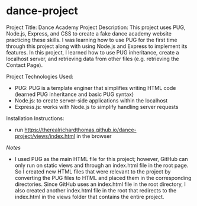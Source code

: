 # dance-project
Project Title: Dance Academy
Project Description: This project uses PUG, Node.js, Express, and CSS to create a fake dance academy website practicing these skills. I was learning how to use PUG for the first time through this project along with using Node.js and Express to implement its features. In this project, I learned how to use PUG inheritance, create a localhost server, and retrieving data from other files (e.g. retrieving the Contact Page). 

Project Technologies Used:
  - PUG: PUG is a template enginer that simplifies writing HTML code (learned PUG inheritance and basic PUG syntax)
  - Node.js: to create server-side applications within the localhost
  - Express.js: works with Node.js to simplify handling server requests

Installation Instructions: 
  - run https://therealrichardthomas.github.io/dance-project/views/index.html in the browser

*Notes*
  - I used PUG as the main HTML file for this project; however, GitHub can only run on static views and through an index.html file in the root page. So I created new HTML files that were relevant to the project by converting the PUG files to HTML and placed them in the corresponding directories. Since GitHub uses an index.html file in the root directory, I also created another index.html file in the root that redirects to the index.html in the views folder that contains the entire project. 
